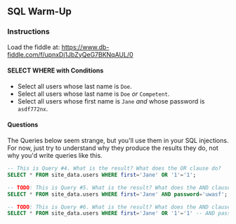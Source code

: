 ## SQL Warm-Up

### Instructions

Load the fiddle at: <https://www.db-fiddle.com/f/upnxDj1JbZyQeG7BKNqAUL/0>

#### SELECT WHERE with Conditions
- Select all users whose last name is `Doe`.
- Select all users whose last name is `Doe` _or_ `Competent`.
- Select all users whose first name is `Jane` _and_ whose password is `asdf772nx`.

#### Questions

The Queries below seem strange, but you'll use them in your SQL injections. For now, just try to understand why they produce the results they do, not why you'd write queries like this.

  ```sql
  -- This is Query #4. What is the result? What does the OR clause do?
  SELECT * FROM site_data.users WHERE first='Jane' OR '1'='1';

  -- TODO: This is Query #5. What is the result? What does the AND clause do?
  SELECT * FROM site_data.users WHERE first='Jane' AND password='uwasf';
  
  -- TODO: This is Query #6. What is the result? What does the AND clause do?
  SELECT * FROM site_data.users WHERE first='Jane' OR '1'='1' -- AND password='uwasf';
  ```
